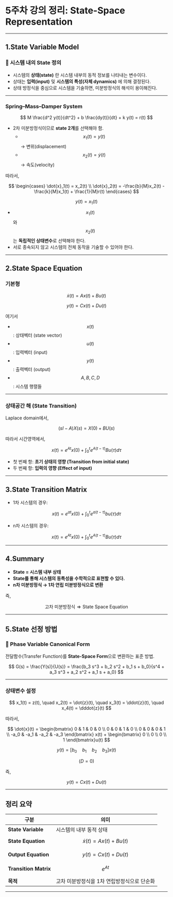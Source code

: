 # 5주차 강의 정리: State-Space Representation

---

## 1️.State Variable Model

### 🧩 시스템 내의 State 정의
- 시스템의 **상태(state)** 란 시스템 내부의 동적 정보를 나타내는 변수이다.  
- 상태는 **입력(input)** 및 **시스템의 특성(자체 dynamics)** 에 의해 결정된다.  
- 상태 방정식을 중심으로 시스템을 기술하면, 미분방정식의 해석이 용이해진다.

---

### Spring–Mass–Damper System

$$
M \frac{d^2 y(t)}{dt^2} + b \frac{dy(t)}{dt} + k y(t) = r(t)
$$

- 2차 미분방정식이므로 **state 2개**를 선택해야 함.
  - $$x_1(t) = y(t)$$ → 변위(displacement)  
  - $$x_2(t) = \dot{y}(t)$$ → 속도(velocity)

따라서,

$$
\begin{cases}
\dot{x}_1(t) = x_2(t) \\
\dot{x}_2(t) = -\frac{b}{M}x_2(t) - \frac{k}{M}x_1(t) + \frac{1}{M}r(t)
\end{cases}
$$

$$
y(t) = x_1(t)
$$

- $$x_1(t)$$와 $$x_2(t)$$는 **독립적인 상태변수**로 선택해야 한다.  
- 서로 종속되지 않고 시스템의 전체 동작을 기술할 수 있어야 한다.  

---

## 2️.State Space Equation

### 기본형

$$
\dot{x}(t) = A x(t) + B u(t)
$$

$$
y(t) = C x(t) + D u(t)
$$

여기서  
- $$x(t)$$: 상태벡터 (state vector)  
- $$u(t)$$: 입력벡터 (input)  
- $$y(t)$$: 출력벡터 (output)  
- $$A, B, C, D$$: 시스템 행렬들

---

### 상태공간 해 (State Transition)

Laplace domain에서,

$$
(sI - A)X(s) = X(0) + BU(s)
$$

따라서 시간영역에서,

$$
x(t) = e^{At}x(0) + \int_0^t e^{A(t-\tau)}Bu(\tau)d\tau
$$

- 첫 번째 항: **초기 상태의 영향 (Transition from initial state)**  
- 두 번째 항: **입력의 영향 (Effect of input)**

---

## 3️.State Transition Matrix

- 1차 시스템의 경우:  

$$
x(t) = e^{at}x(0) + \int_0^t e^{a(t-\tau)}bu(\tau)d\tau
$$

- n차 시스템의 경우:  

$$
x(t) = e^{At}x(0) + \int_0^t e^{A(t-\tau)}Bu(\tau)d\tau
$$

---

## 4️.Summary

- **State = 시스템 내부 상태**  
- **State를 통해 시스템의 동특성을 수학적으로 표현할 수 있다.**  
- **n차 미분방정식 → 1차 연립 미분방정식으로 변환**

즉,  

$$
\text{고차 미분방정식} \Rightarrow \text{State Space Equation}
$$

---

## 5️.State 선정 방법

### 🔸 Phase Variable Canonical Form
전달함수(Transfer Function)를 **State-Space Form**으로 변환하는 표준 방법.

$$
G(s) = \frac{Y(s)}{U(s)} = \frac{b_3 s^3 + b_2 s^2 + b_1 s + b_0}{s^4 + a_3 s^3 + a_2 s^2 + a_1 s + a_0}
$$

---

### 상태변수 설정

$$
x_1(t) = z(t), \quad x_2(t) = \dot{z}(t), \quad x_3(t) = \ddot{z}(t), \quad x_4(t) = \dddot{z}(t)
$$

따라서,

$$
\dot{x}(t) =
\begin{bmatrix}
0 & 1 & 0 & 0 \\
0 & 0 & 1 & 0 \\
0 & 0 & 0 & 1 \\
-a_0 & -a_1 & -a_2 & -a_3
\end{bmatrix}
x(t) +
\begin{bmatrix}
0 \\ 0 \\ 0 \\ 1
\end{bmatrix}u(t)
$$

$$
y(t) = [b_0 \quad b_1 \quad b_2 \quad b_3]x(t)
$$

$$
(D = 0)
$$

즉,

$$
y(t) = Cx(t) + D u(t)
$$

---

## 정리 요약

| 구분 | 의미 |
|------|------|
| **State Variable** | 시스템의 내부 동적 상태 |
| **State Equation** | $$\dot{x}(t) = A x(t) + B u(t)$$ |
| **Output Equation** | $$y(t) = C x(t) + D u(t)$$ |
| **Transition Matrix** | $$e^{At}$$ |
| **목적** | 고차 미분방정식을 1차 연립방정식으로 단순화 |

---

